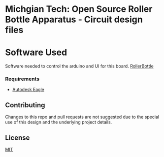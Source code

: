 # Michgian Tech: Open Source Roller Bottle Apparatus - Circuit design files

# Software Used
Software needed to control the arduino and UI for this board. [RollerBottle](https://github.com/dhappleg/RollerBottle)

### Requirements 
* [Autodesk Eagle](https://www.autodesk.com/products/eagle/overview)

## Contributing
Changes to this repo and pull requests are not suggested due to the special use of this design and the underlying project details. 

## License
[MIT](https://choosealicense.com/licenses/mit/)